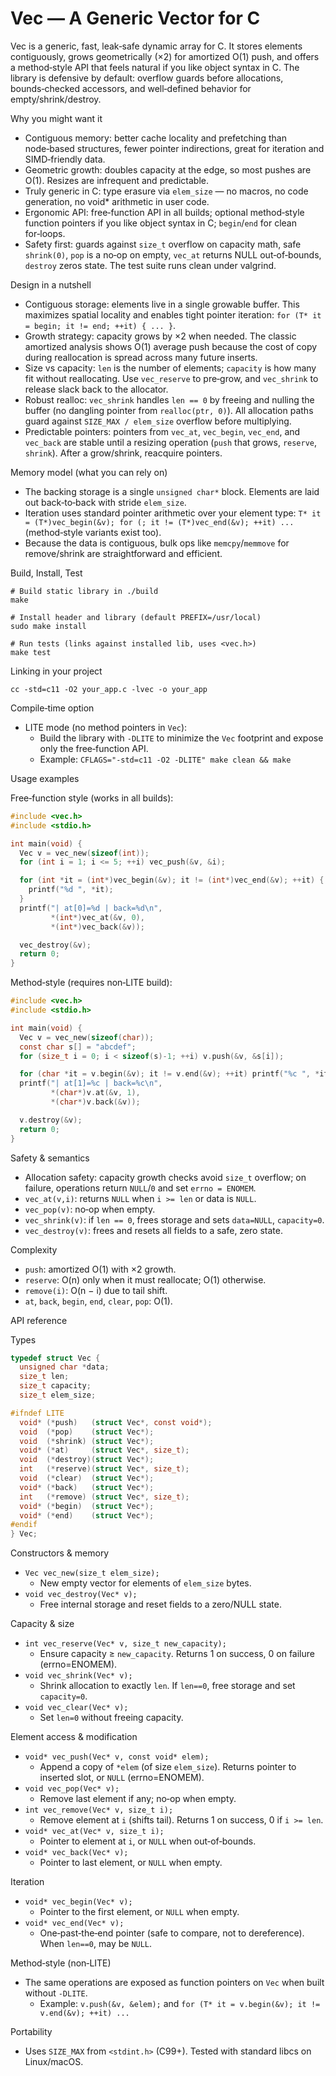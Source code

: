 # Vec — A Generic Vector for C

Vec is a generic, fast, leak‑safe dynamic array for C. It stores elements contiguously, grows geometrically (×2) for amortized O(1) push, and offers a method‑style API that feels natural if you like object syntax in C. The library is defensive by default: overflow guards before allocations, bounds‑checked accessors, and well‑defined behavior for empty/shrink/destroy.

Why you might want it
- Contiguous memory: better cache locality and prefetching than node‑based structures, fewer pointer indirections, great for iteration and SIMD‑friendly data.
- Geometric growth: doubles capacity at the edge, so most pushes are O(1). Resizes are infrequent and predictable.
- Truly generic in C: type erasure via `elem_size` — no macros, no code generation, no void* arithmetic in user code.
- Ergonomic API: free‑function API in all builds; optional method‑style function pointers if you like object syntax in C; `begin`/`end` for clean for‑loops.
- Safety first: guards against `size_t` overflow on capacity math, safe `shrink(0)`, `pop` is a no‑op on empty, `vec_at` returns NULL out‑of‑bounds, `destroy` zeros state. The test suite runs clean under valgrind.

Design in a nutshell
- Contiguous storage: elements live in a single growable buffer. This maximizes spatial locality and enables tight pointer iteration: `for (T* it = begin; it != end; ++it) { ... }`.
- Growth strategy: capacity grows by ×2 when needed. The classic amortized analysis shows O(1) average push because the cost of copy during reallocation is spread across many future inserts.
- Size vs capacity: `len` is the number of elements; `capacity` is how many fit without reallocating. Use `vec_reserve` to pre‑grow, and `vec_shrink` to release slack back to the allocator.
- Robust realloc: `vec_shrink` handles `len == 0` by freeing and nulling the buffer (no dangling pointer from `realloc(ptr, 0)`). All allocation paths guard against `SIZE_MAX / elem_size` overflow before multiplying.
- Predictable pointers: pointers from `vec_at`, `vec_begin`, `vec_end`, and `vec_back` are stable until a resizing operation (`push` that grows, `reserve`, `shrink`). After a grow/shrink, reacquire pointers.

Memory model (what you can rely on)
- The backing storage is a single `unsigned char*` block. Elements are laid out back‑to‑back with stride `elem_size`.
- Iteration uses standard pointer arithmetic over your element type: `T* it = (T*)vec_begin(&v); for (; it != (T*)vec_end(&v); ++it) ...` (method‑style variants exist too).
- Because the data is contiguous, bulk ops like `memcpy`/`memmove` for remove/shrink are straightforward and efficient.

Build, Install, Test
```
# Build static library in ./build
make

# Install header and library (default PREFIX=/usr/local)
sudo make install

# Run tests (links against installed lib, uses <vec.h>)
make test
```

Linking in your project
```
cc -std=c11 -O2 your_app.c -lvec -o your_app
```

Compile‑time option
- LITE mode (no method pointers in `Vec`):
  - Build the library with `-DLITE` to minimize the `Vec` footprint and expose only the free‑function API.
  - Example: `CFLAGS="-std=c11 -O2 -DLITE" make clean && make`

Usage examples

Free‑function style (works in all builds):
```c
#include <vec.h>
#include <stdio.h>

int main(void) {
  Vec v = vec_new(sizeof(int));
  for (int i = 1; i <= 5; ++i) vec_push(&v, &i);

  for (int *it = (int*)vec_begin(&v); it != (int*)vec_end(&v); ++it) {
    printf("%d ", *it);
  }
  printf("| at[0]=%d | back=%d\n",
         *(int*)vec_at(&v, 0),
         *(int*)vec_back(&v));

  vec_destroy(&v);
  return 0;
}
```

Method‑style (requires non‑LITE build):
```c
#include <vec.h>
#include <stdio.h>

int main(void) {
  Vec v = vec_new(sizeof(char));
  const char s[] = "abcdef";
  for (size_t i = 0; i < sizeof(s)-1; ++i) v.push(&v, &s[i]);

  for (char *it = v.begin(&v); it != v.end(&v); ++it) printf("%c ", *it);
  printf("| at[1]=%c | back=%c\n",
         *(char*)v.at(&v, 1),
         *(char*)v.back(&v));

  v.destroy(&v);
  return 0;
}
```

Safety & semantics
- Allocation safety: capacity growth checks avoid `size_t` overflow; on failure, operations return `NULL`/`0` and set `errno = ENOMEM`.
- `vec_at(v,i)`: returns `NULL` when `i >= len` or data is `NULL`.
- `vec_pop(v)`: no‑op when empty.
- `vec_shrink(v)`: if `len == 0`, frees storage and sets `data=NULL`, `capacity=0`.
- `vec_destroy(v)`: frees and resets all fields to a safe, zero state.

Complexity
- `push`: amortized O(1) with ×2 growth.
- `reserve`: O(n) only when it must reallocate; O(1) otherwise.
- `remove(i)`: O(n − i) due to tail shift.
- `at`, `back`, `begin`, `end`, `clear`, `pop`: O(1).

API reference

Types
```c
typedef struct Vec {
  unsigned char *data;
  size_t len;
  size_t capacity;
  size_t elem_size;

#ifndef LITE
  void* (*push)   (struct Vec*, const void*);
  void  (*pop)    (struct Vec*);
  void  (*shrink) (struct Vec*);
  void* (*at)     (struct Vec*, size_t);
  void  (*destroy)(struct Vec*);
  int   (*reserve)(struct Vec*, size_t);
  void  (*clear)  (struct Vec*);
  void* (*back)   (struct Vec*);
  int   (*remove) (struct Vec*, size_t);
  void* (*begin)  (struct Vec*);
  void* (*end)    (struct Vec*);
#endif
} Vec;
```

Constructors & memory
- `Vec vec_new(size_t elem_size);`
  - New empty vector for elements of `elem_size` bytes.
- `void vec_destroy(Vec* v);`
  - Free internal storage and reset fields to a zero/NULL state.

Capacity & size
- `int vec_reserve(Vec* v, size_t new_capacity);`
  - Ensure capacity ≥ `new_capacity`. Returns 1 on success, 0 on failure (errno=ENOMEM).
- `void vec_shrink(Vec* v);`
  - Shrink allocation to exactly `len`. If `len==0`, free storage and set `capacity=0`.
- `void vec_clear(Vec* v);`
  - Set `len=0` without freeing capacity.

Element access & modification
- `void* vec_push(Vec* v, const void* elem);`
  - Append a copy of `*elem` (of size `elem_size`). Returns pointer to inserted slot, or `NULL` (errno=ENOMEM).
- `void vec_pop(Vec* v);`
  - Remove last element if any; no‑op when empty.
- `int vec_remove(Vec* v, size_t i);`
  - Remove element at `i` (shifts tail). Returns 1 on success, 0 if `i >= len`.
- `void* vec_at(Vec* v, size_t i);`
  - Pointer to element at `i`, or `NULL` when out‑of‑bounds.
- `void* vec_back(Vec* v);`
  - Pointer to last element, or `NULL` when empty.

Iteration
- `void* vec_begin(Vec* v);`
  - Pointer to the first element, or `NULL` when empty.
- `void* vec_end(Vec* v);`
  - One‑past‑the‑end pointer (safe to compare, not to dereference). When `len==0`, may be `NULL`.

Method‑style (non‑LITE)
- The same operations are exposed as function pointers on `Vec` when built without `-DLITE`.
  - Example: `v.push(&v, &elem);` and `for (T* it = v.begin(&v); it != v.end(&v); ++it) ...`

Portability
- Uses `SIZE_MAX` from `<stdint.h>` (C99+). Tested with standard libcs on Linux/macOS.
